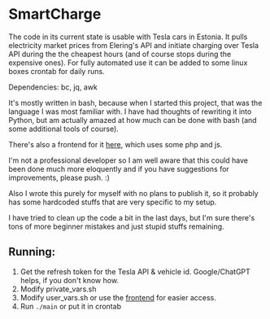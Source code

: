 # SmartCharge

The code in its current state is usable with Tesla cars in Estonia.
It pulls electricity market prices from Elering's API and initiate charging over Tesla API during the the cheapest hours (and of course stops during the expensive ones).
For fully automated use it can be added to some linux boxes crontab for daily runs.

Dependencies: bc, jq, awk


It's mostly written in bash, because when I started this project, that was the language I was most familiar with. I have had thoughts of rewriting it into Python, but am actually amazed at how much can be done with bash (and some additional tools of course).

There's also a frontend for it [here](https://github.com/faekz0r/SmartCharge-frontend), which uses some php and js.

I'm not a professional developer so I am well aware that this could have been done much more eloquently and if you have suggestions for improvements, please push. :)

Also I wrote this purely for myself with no plans to publish it, so it probably has some hardcoded stuffs that are very specific to my setup.

I have tried to clean up the code a bit in the last days, but I'm sure there's tons of more beginner mistakes and just stupid stuffs remaining.

## Running:
1. Get the refresh token for the Tesla API & vehicle id. Google/ChatGPT helps, if you don't know how.
2. Modify private_vars.sh
3. Modify user_vars.sh or use the [frontend](https://github.com/faekz0r/SmartCharge-frontend) for easier access.
4. Run `./main` or put it in crontab
